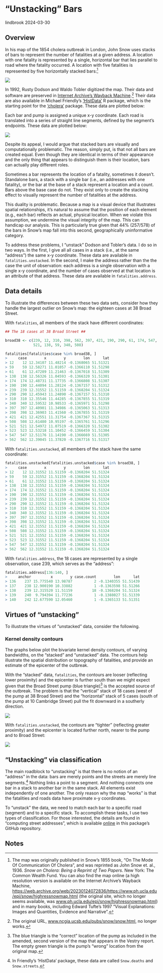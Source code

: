 “Unstacking” Bars
================
lindbrook
2024-03-30

## Overview

In his map of the 1854 cholera outbreak in London, John Snow uses stacks
of bars to represent the number of fatalities at a given address. A
location with one fatality is represented by a single, horizontal bar
that lies parallel to road where the fatality occurred. A location with
five fatalities is represented by five horizontally stacked bars:[^1]

![](msu-snows-mapB.jpg)

In 1992, Rusty Dodson and Waldo Tobler digitized the map. Their data and
software are preserved in [Internet Archive’s Wayback
Machine](https://web.archive.org/web/20100703153945/https://ncgia.ucsb.edu/Publications/Software/cholera/streets).[^2]
Their data are also available in Michael Friendly’s
[‘HistData’](https://cran.r-project.org/package=HistData) R package,
which is the starting point for the
[‘cholera’](https://cran.r-project.org/package=cholera) package. These
data are plotted below:

Each bar and pump is assigned a unique x-y coordinate. Each road is
translated into a series of straight line segments, defined by the
segment’s endpoints. These data are plotted below:

<img src="unstacking.bars_files/figure-gfm/unnamed-chunk-2-1.png" style="display: block; margin: auto auto auto 0;" />

Despite its appeal, I would argue that stacked bars are visually and
computationally problematic. The reason, simply put, is that not all
bars are created equal. Even though they are identical in terms of their
appearance and the only thing that appears to distinguish them is their
location, bars can actually play different roles.

Sometimes a bar represents the location of a fatality, sometimes it
doesn’t. Standalone bars, a stack with a single bar (i.e., an addresses
with one fatality), or the bar at the base of a stack represent a
location and a count. Bars above the base case do not. They exist only
to create the stacking effect to visually represent the number of
fatalities at the address.

This duality is problematic. Because a map is a visual device that
illustrates spatial relationships, it’s natural to assume that the
position of each element (e.g., each bar) reflects an actual, physical
location. When we violate this assumption, we undermine the visual
integrity of the map. This can handicap our analysis. This is
particularly true given that 44% (257/578) of the bars in Snow’s map
fall into this second, geographically uninformative category.

To address these problems, I “unstack” Dodson and Tobler’s data. I do so
in two ways. In the first, I give all all cases in a stack (i.e., at the
same “address”) the same x-y coordinate. These data are available in
`fatalities.unstacked`. In the second, I make the address rather than
the the case the unit of observation: each address is a single
observation with a single x-y coordinate, and the number of cases
observed at that location is an attribute of that address. These data
are available in `fatalities.address`.

## Data details

To illustrate the differences between these two data sets, consider how
they handle the largest outlier on Snow’s map: the eighteen cases at 38
Broad Street.

With `fatalities`, all members of the stack have different coordinates:

``` r
## The 18 cases at 38 Broad Street ##

broad38 <- c(239, 12, 310, 398, 562, 397, 421, 190, 290, 61, 174, 547, 523,
             521, 138, 59, 340, 508)

fatalities[fatalities$case %in% broad38, ]
>     case        x        y        lon      lat
> 12    12 12.34107 11.48214 -0.1368065 51.51321
> 59    59 12.58271 11.01057 -0.1366110 51.51298
> 61    61 12.47289 11.21463 -0.1367018 51.51309
> 138  138 12.56326 11.04593 -0.1366320 51.51301
> 174  174 12.48731 11.17735 -0.1366808 51.51307
> 190  190 12.44094 11.28124 -0.1367157 51.51312
> 239  239 12.31552 11.51159 -0.1368204 51.51324
> 290  290 12.45943 11.24890 -0.1367157 51.51310
> 310  310 12.35546 11.44285 -0.1367855 51.51319
> 340  340 12.59532 10.98533 -0.1365971 51.51298
> 397  397 12.40901 11.34986 -0.1365063 51.51313
> 398  398 12.36903 11.41560 -0.1367855 51.51319
> 421  421 12.42551 11.31754 -0.1367367 51.51315
> 508  508 12.61480 10.95197 -0.1365761 51.51296
> 521  521 12.54972 11.07519 -0.1366320 51.51302
> 523  523 12.53218 11.10452 -0.1366459 51.51304
> 547  547 12.51176 11.14190 -0.1366669 51.51305
> 562  562 12.39045 11.37820 -0.1367716 51.51317
```

With `fatalities.unstacked`, all members of the stack have the same
coordinate:

``` r
fatalities.unstacked[fatalities.unstacked$case %in% broad38, ]
>     case        x        y        lon      lat
> 12    12 12.31552 11.51159 -0.1368204 51.51324
> 59    59 12.31552 11.51159 -0.1368204 51.51324
> 61    61 12.31552 11.51159 -0.1368204 51.51324
> 138  138 12.31552 11.51159 -0.1368204 51.51324
> 174  174 12.31552 11.51159 -0.1368204 51.51324
> 190  190 12.31552 11.51159 -0.1368204 51.51324
> 239  239 12.31552 11.51159 -0.1368204 51.51324
> 290  290 12.31552 11.51159 -0.1368204 51.51324
> 310  310 12.31552 11.51159 -0.1368204 51.51324
> 340  340 12.31552 11.51159 -0.1368204 51.51324
> 397  397 12.31552 11.51159 -0.1368204 51.51324
> 398  398 12.31552 11.51159 -0.1368204 51.51324
> 421  421 12.31552 11.51159 -0.1368204 51.51324
> 508  508 12.31552 11.51159 -0.1368204 51.51324
> 521  521 12.31552 11.51159 -0.1368204 51.51324
> 523  523 12.31552 11.51159 -0.1368204 51.51324
> 547  547 12.31552 11.51159 -0.1368204 51.51324
> 562  562 12.31552 11.51159 -0.1368204 51.51324
```

With `fatalities.address`, the 18 cases are represented by a single
observation, case 239, which serves as the “address”:

``` r
fatalities.address[136:140, ]
>     anchor         x        y case.count        lon      lat
> 136    237 15.775540 13.98787          2 -0.1340355 51.51439
> 137    238 12.900190 10.33882          1 -0.1363598 51.51266
> 138    239 12.315520 11.51159         18 -0.1368204 51.51324
> 139    240  9.794394 11.77236          1 -0.1388027 51.51339
> 140    242 12.677590 12.05460          1 -0.1365133 51.51351
```

## Virtues of “unstacking”

To illustrate the virtues of “unstacked” data, consider the following.

### Kernel density contours

The graphs below plot the bivariate kernel density contours, of varying
bandwidths, on the “stacked” and “unstacked” data. The contours help
illustrate the spatial distribution or topography of fatalities, and
provide an estimate of the epicenter of the outbreak.

With the “stacked” data, `fatalities`, the contours are looser
(reflecting lower proximity) and the epicenter is further south than we
might expect given that the Broad Street pump (blue triangle)[^3] is the
accepted source of the outbreak. The problem is that the “vertical”
stack of 18 cases (west of the pump at 38 Broad Street) and the
“horizontal” stack of 5 cases (south of the pump at 10 Cambridge Street)
pull the fit downward in a southerly direction.

<img src="unstacking.bars_files/figure-gfm/unnamed-chunk-6-1.png" style="display: block; margin: auto auto auto 0;" />

With `fatalities.unstacked`, the contours are “tighter” (reflecting
greater proximity) and the epicenter is located further north, nearer to
the pump and to Broad Street:

<img src="unstacking.bars_files/figure-gfm/unnamed-chunk-7-1.png" style="display: block; margin: auto auto auto 0;" />

## “Unstacking” via classification

The main roadblock to “unstacking” is that there is no notion of an
“address” in the data: bars are merely points and the streets are merely
line segments.[^4] Nothing links a point to a segment. And nothing
connects one bar in a stack to another bar in the same stack. All
elements exist independently of one another. The only reason why the map
“works” is that the fatalities and roads data have proximate x-y
coordinates.

To “unstack” the data, we need to match each bar to a specific road
(segment) and to a specific stack. To accomplish these tasks, I use two
types of classification. For those interested, the details are found in
“computing street addresses”, which is available
[online](https://github.com/lindbrook/cholera/blob/master/docs/notes/unstacking.bars.notes.md)
in this package’s GitHub repository.

## Notes

[^1]: The map was originally published in Snow’s 1855 book, “On The Mode
    Of Communication Of Cholera”, and was reprinted as John Snow et.
    al., 1936. *Snow on Cholera: Being a Reprint of Two Papers*. New
    York: The Common Wealth Fund. You can also find the map online (a
    high resolution version is available on the Internet Archive’s
    Wayback Machine,
    <https://web.archive.org/web/20230124072836/https://www.ph.ucla.edu/epi/snow/highressnowmap.html>
    (the original site, which no longer seems available, was
    www.ph.ucla.edu/epi/snow/highressnowmap.html) and in many books,
    including Edward Tufte’s 1997 “Visual Explanations: Images and
    Quantities, Evidence and Narrative”.

[^2]: The original URL, www.ncgia.ucsb.edu/pubs/snow/snow.html, no
    longer works.

[^3]: The blue triangle is the “correct” location of the pump as
    included in the amended, second version of the map that appears in
    the Vestry report. The empty green triangle is the pump’s “wrong”
    location from the original map.

[^4]: In Friendly’s ‘HistData’ package, these data are called
    `Snow.deaths` and `Snow.streets`.

